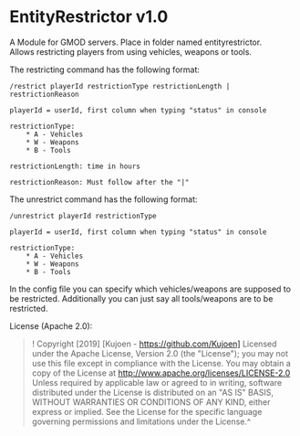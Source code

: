 # EntityRestrictor v1.0
A Module for GMOD servers. 
Place in folder named entityrestrictor.  
Allows restricting players from using vehicles, weapons or tools.  

The restricting command has the following format: 
    
    /restrict playerId restrictionType restrictionLength | restrictionReason

    playerId = userId, first column when typing "status" in console

    restrictionType:
        * A - Vehicles
        * W - Weapons
        * B - Tools

    restrictionLength: time in hours

    restrictionReason: Must follow after the "|"

The unrestrict command has the following format: 
    
    /unrestrict playerId restrictionType

    playerId = userId, first column when typing "status" in console

    restrictionType:
        * A - Vehicles
        * W - Weapons
        * B - Tools



In the config file you can specify which vehicles/weapons are supposed to be restricted. Additionally you can just say all tools/weapons are to be restricted.





License (Apache 2.0):
>!  Copyright [2019] [Kujoen - https://github.com/Kujoen]
Licensed under the Apache License, Version 2.0 (the "License");
you may not use this file except in compliance with the License.
You may obtain a copy of the License at
    http://www.apache.org/licenses/LICENSE-2.0
Unless required by applicable law or agreed to in writing, software
distributed under the License is distributed on an "AS IS" BASIS,
WITHOUT WARRANTIES OR CONDITIONS OF ANY KIND, either express or implied.
See the License for the specific language governing permissions and
limitations under the License.^









